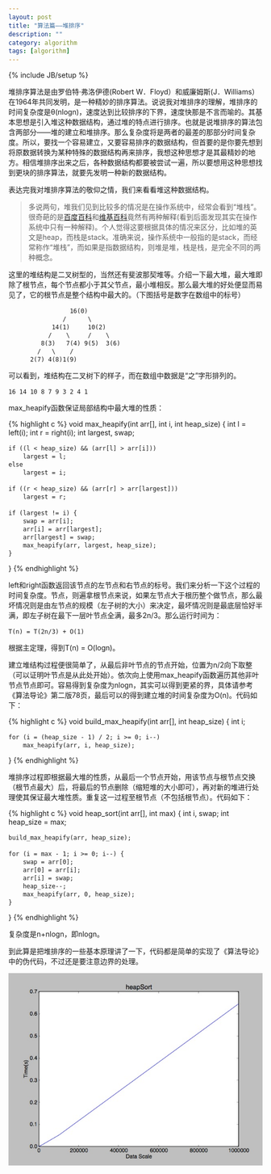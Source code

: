 ```yaml
---
layout: post
title: "算法篇——堆排序"
description: ""
category: algorithm
tags: [algorithm]
---
```

{% include JB/setup %}

堆排序算法是由罗伯特·弗洛伊德(Robert W．Floyd）和威廉姆斯(J．Williams）在1964年共同发明，是一种精妙的排序算法。说说我对堆排序的理解，堆排序的时间复杂度是θ(nlogn)，速度达到比较排序的下界，速度快那是不言而喻的。其基本思想是引入堆这种数据结构，通过堆的特点进行排序。也就是说堆排序的算法包含两部分——堆的建立和堆排序。那么复杂度将是两者的最差的那部分时间复杂度。所以，要找一个容易建立，又要容易排序的数据结构，但首要的是你要先想到将原数据转换为某种特殊的数据结构再来排序，我想这种思想才是其最精妙的地方。相信堆排序出来之后，各种数据结构都要被尝试一遍，所以要想用这种思想找到更块的排序算法，就要先发明一种新的数据结构。

表达完我对堆排序算法的敬仰之情，我们来看看堆这种数据结构。

> 多说两句，堆我们见到比较多的情况是在操作系统中，经常会看到“堆栈”。很奇葩的是[百度百科](http://baike.baidu.com/view/93201.htm)和[维基百科](http://zh.wikipedia.org/wiki/%E5%A0%86%E6%A0%88)竟然有两种解释(看到后面发现其实在操作系统中只有一种解释)。个人觉得这要根据具体的情况来区分，比如堆的英文是heap，而栈是stack。准确来说，操作系统中一般指的是stack，而经常称作“堆栈”，而如果是指数据结构，则堆是堆，栈是栈，是完全不同的两种概念。

这里的堆结构是二叉树型的，当然还有斐波那契堆等。介绍一下最大堆，最大堆即除了根节点，每个节点都小于其父节点，最小堆相反。那么最大堆的好处便显而易见了，它的根节点是整个结构中最大的。（下图括号是数字在数组中的标号）

                     16(0)
                   /      \
                14(1)     10(2)
               /    \     /    \
             8(3)   7(4) 9(5)  3(6)
            /   \    /   
          2(7) 4(8)1(9)

可以看到，堆结构在二叉树下的样子，而在数组中数据是“之”字形排列的。

    16 14 10 8 7 9 3 2 4 1

max_heapify函数保证局部结构中最大堆的性质：

{% highlight c %}
void max_heapify(int arr[], int i, int heap_size)
{
	int l = left(i);
	int r = right(i);
	int largest, swap;

	if ((l < heap_size) && (arr[l] > arr[i]))
		largest = l;
	else
		largest = i;

	if ((r < heap_size) && (arr[r] > arr[largest]))
		largest = r;

	if (largest != i) {
		swap = arr[i];
		arr[i] = arr[largest];
		arr[largest] = swap;
		max_heapify(arr, largest, heap_size);
	}
}
{% endhighlight %}

left和right函数返回该节点的左节点和右节点的标号。我们来分析一下这个过程的时间复杂度。节点，则遍拿根节点来说，如果左节点大于根历整个做节点，那么最坏情况则是由左节点的规模（左子树的大小）来决定，最坏情况则是最底层恰好半满，即左子树在最下一层叶节点全满，最多2n/3。那么运行时间为：

    T(n) = T(2n/3) + O(1)

根据主定理，得到T(n) = O(logn)。

建立堆结构过程便很简单了，从最后非叶节点的节点开始，位置为n/2向下取整（可以证明叶节点是从此处开始）。依次向上使用max_heapify函数遍历其他非叶节点节点即可。容易得到复杂度为nlogn，其实可以得到更紧的界，具体请参考《算法导论》第二版78页，最后可以的得到建立堆的时间复杂度为O(n)。代码如下：

{% highlight c %}
void build_max_heapify(int arr[], int heap_size)
{
	int i;

	for (i = (heap_size - 1) / 2; i >= 0; i--) 
		max_heapify(arr, i, heap_size);
}
{% endhighlight %}

堆排序过程即根据最大堆的性质，从最后一个节点开始，用该节点与根节点交换（根节点最大）后，将最后的节点删除（缩短堆的大小即可），再对新的堆进行处理使其保证最大堆性质。重复这一过程至根节点（不包括根节点）。代码如下：

{% highlight c %}
void heap_sort(int arr[], int max)
{
	int i, swap;
	int heap_size = max;

	build_max_heapify(arr, heap_size);
	
	for (i = max - 1; i >= 0; i--) {
		swap = arr[0];
		arr[0] = arr[i];
		arr[i] = swap;
		heap_size--;
		max_heapify(arr, 0, heap_size);
	}
}
{% endhighlight %}

复杂度是n+nlogn，即nlogn。

到此算是把堆排序的一些基本原理讲了一下，代码都是简单的实现了《算法导论》中的伪代码，不过还是要注意边界的处理。

<section>
<p><img src="/images/blogImgs/heapsort.png"></p>
</section>